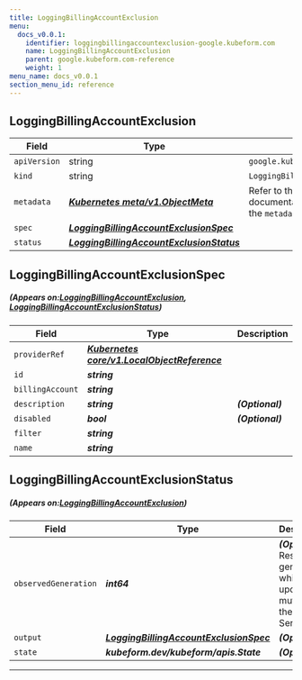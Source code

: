 ```yaml
---
title: LoggingBillingAccountExclusion
menu:
  docs_v0.0.1:
    identifier: loggingbillingaccountexclusion-google.kubeform.com
    name: LoggingBillingAccountExclusion
    parent: google.kubeform.com-reference
    weight: 1
menu_name: docs_v0.0.1
section_menu_id: reference
---
```


## LoggingBillingAccountExclusion
| Field | Type | Description |
| ------ | ----- | ----------- |
| `apiVersion` | string | `google.kubeform.com/v1alpha1` |
|    `kind` | string | `LoggingBillingAccountExclusion` |
| `metadata` | ***[Kubernetes meta/v1.ObjectMeta](https://kubernetes.io/docs/reference/generated/kubernetes-api/v1.13/#objectmeta-v1-meta)***|Refer to the Kubernetes API documentation for the fields of the `metadata` field.|
| `spec` | ***[LoggingBillingAccountExclusionSpec](#LoggingBillingAccountExclusionSpec)***||
| `status` | ***[LoggingBillingAccountExclusionStatus](#LoggingBillingAccountExclusionStatus)***||
## LoggingBillingAccountExclusionSpec
##### (Appears on:[LoggingBillingAccountExclusion](#LoggingBillingAccountExclusion), [LoggingBillingAccountExclusionStatus](#LoggingBillingAccountExclusionStatus))
| Field | Type | Description |
| ------ | ----- | ----------- |
| `providerRef` | ***[Kubernetes core/v1.LocalObjectReference](https://kubernetes.io/docs/reference/generated/kubernetes-api/v1.13/#localobjectreference-v1-core)***||
| `id` | ***string***||
| `billingAccount` | ***string***||
| `description` | ***string***| ***(Optional)*** |
| `disabled` | ***bool***| ***(Optional)*** |
| `filter` | ***string***||
| `name` | ***string***||
## LoggingBillingAccountExclusionStatus
##### (Appears on:[LoggingBillingAccountExclusion](#LoggingBillingAccountExclusion))
| Field | Type | Description |
| ------ | ----- | ----------- |
| `observedGeneration` | ***int64***| ***(Optional)*** Resource generation, which is updated on mutation by the API Server.|
| `output` | ***[LoggingBillingAccountExclusionSpec](#LoggingBillingAccountExclusionSpec)***| ***(Optional)*** |
| `state` | ***kubeform.dev/kubeform/apis.State***| ***(Optional)*** |
---
